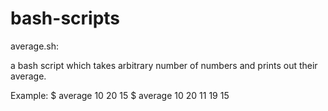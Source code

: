 # bash-scripts

average.sh:

a bash script which takes arbitrary number of numbers and prints out their average.

Example:
$ average 10 20
15
$ average 10 20 11 19
15
